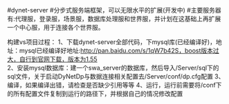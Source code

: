 #dynet-server
#分步式服务端框架，可以无限水平的扩展(开发中)
#主要服务器有:代理服，登录服，场景服，数据库处理服和世界服，并计划在这基础上再扩展一个中心服，用于连接各个世界服。

构建vs项目过程：
1、下载dynet-server全部代码，下mysql库(已经编译好)，地址：mysql已经编译好地址:http://pan.baidu.com/s/1qW7b42S，boost版本过大，自行到官网下载，版本为1.55 <br/>
2、安装mysql数据库：建一个swa_server的数据库，然后导入/Server/sql下的sql文件，关于启动DyNetDp与数据连接相关配置去/Server/conf/dp.cfg配置
3、编译，如果编译出错，请检查是否缺少引用等等
4、运行，运行前需要将/conf下的所有配置文件复制到运行的路径下，并根据自己的情况修改配置

